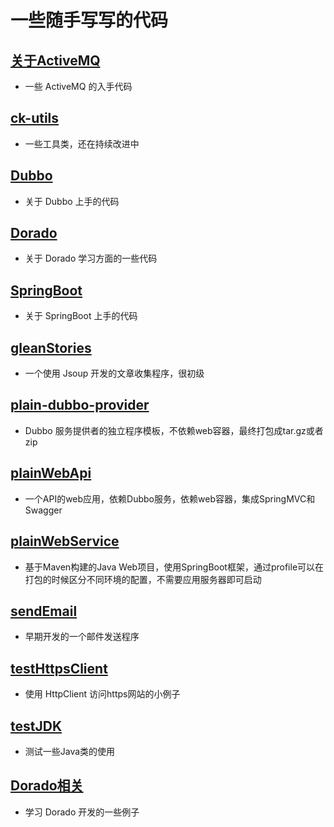 # 一些随手写写的代码

## [关于ActiveMQ](https://github.com/toulezu/play/tree/master/ActiveMQ)

- 一些 ActiveMQ 的入手代码

## [ck-utils](https://github.com/toulezu/play/tree/master/ck-utils)

- 一些工具类，还在持续改进中

## [Dubbo](https://github.com/toulezu/play/tree/master/Dubbo)

- 关于 Dubbo 上手的代码

## [Dorado](https://github.com/toulezu/play/tree/master/Dorado)

- 关于 Dorado 学习方面的一些代码 

## [SpringBoot](https://github.com/toulezu/play/tree/master/SpringBoot)

- 关于 SpringBoot 上手的代码

## [gleanStories](https://github.com/toulezu/play/tree/master/gleanStories)

- 一个使用 Jsoup 开发的文章收集程序，很初级

## [plain-dubbo-provider](https://github.com/toulezu/play/tree/master/plain-dubbo-provider)

- Dubbo 服务提供者的独立程序模板，不依赖web容器，最终打包成tar.gz或者zip

## [plainWebApi](https://github.com/toulezu/play/tree/master/plainWebApi)

- 一个API的web应用，依赖Dubbo服务，依赖web容器，集成SpringMVC和Swagger

## [plainWebService](https://github.com/toulezu/play/tree/master/plainWebService)

- 基于Maven构建的Java Web项目，使用SpringBoot框架，通过profile可以在打包的时候区分不同环境的配置，不需要应用服务器即可启动

## [sendEmail](https://github.com/toulezu/play/tree/master/sendEmail)

- 早期开发的一个邮件发送程序

## [testHttpsClient](https://github.com/toulezu/play/tree/master/testHttpsClient)

- 使用 HttpClient 访问https网站的小例子

## [testJDK](https://github.com/toulezu/play/tree/master/testJDK)

- 测试一些Java类的使用

## [Dorado相关](https://github.com/toulezu/play/tree/master/Dorado)

- 学习 Dorado 开发的一些例子
